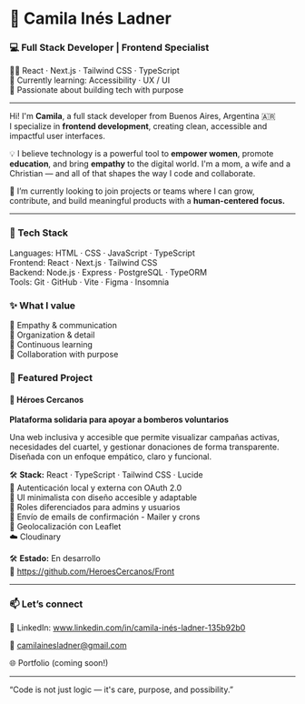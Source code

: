 # 💫 Camila Inés Ladner

### 💻 Full Stack Developer | Frontend Specialist  
👩‍💻 React · Next.js · Tailwind CSS · TypeScript  
🌱 Currently learning: Accessibility · UX / UI  
🤍 Passionate about building tech with purpose

---

Hi! I'm **Camila**, a full stack developer from Buenos Aires, Argentina 🇦🇷  
I specialize in **frontend development**, creating clean, accessible and impactful user interfaces.

💡 I believe technology is a powerful tool to **empower women**, promote **education**, and bring **empathy** to the digital world. I'm a mom, a wife and a Christian — and all of that shapes the way I code and collaborate.

🌸 I’m currently looking to join projects or teams where I can grow, contribute, and build meaningful products with a **human-centered focus.**

---

### 🔧 Tech Stack

Languages:   HTML · CSS · JavaScript · TypeScript  
Frontend:    React · Next.js · Tailwind CSS   
Backend:     Node.js · Express · PostgreSQL · TypeORM  
Tools:       Git · GitHub · Vite · Figma · Insomnia

### ✨ What I value

🧠 Empathy & communication  
🧩 Organization & detail  
🌱 Continuous learning  
🤝 Collaboration with purpose  

### 🚀 Featured Project

#### 🌟 Héroes Cercanos  
**Plataforma solidaria para apoyar a bomberos voluntarios**

Una web inclusiva y accesible que permite visualizar campañas activas, necesidades del cuartel, y gestionar donaciones de forma transparente.  
Diseñada con un enfoque empático, claro y funcional.

🛠 **Stack:** React · TypeScript · Tailwind CSS · Lucide   
🔐 Autenticación local y externa con OAuth 2.0  
🎨 UI minimalista con diseño accesible y adaptable  
👥 Roles diferenciados para admins y usuarios  
💌 Envío de emails de confirmación - Mailer y crons  
📍 Geolocalización con Leaflet   
☁️ Cloudinary  

🛠 **Estado:** En desarrollo   
📁 https://github.com/HeroesCercanos/Front

---

### 📫 Let’s connect  
💼 LinkedIn: www.linkedin.com/in/camila-inés-ladner-135b92b0

💌 camilainesladner@gmail.com

🌐 Portfolio (coming soon!)

____________________________
“Code is not just logic — it's care, purpose, and possibility.”



